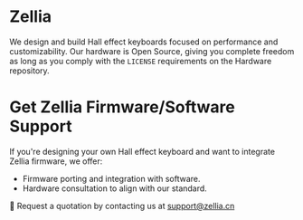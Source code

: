 # Zellia

We design and build Hall effect keyboards focused on performance and customizability. Our hardware is Open Source, giving you complete freedom as long as you comply with the `LICENSE` requirements on the Hardware repository. 

# Get Zellia Firmware/Software Support

If you're designing your own Hall effect keyboard and want to integrate Zellia firmware, we offer:

- Firmware porting and integration with software.
- Hardware consultation to align with our standard.

📩 Request a quotation by contacting us at support@zellia.cn
